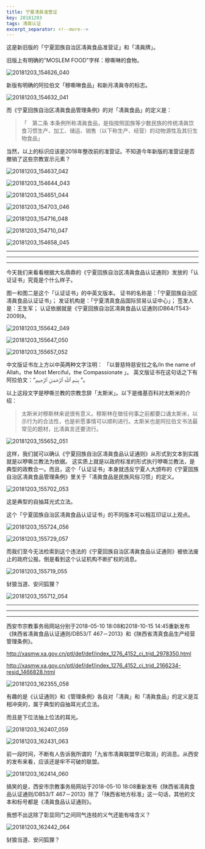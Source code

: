 ```yaml
---
title: 宁夏凊眞准营证
key: 20181203
tags: 凊眞认证
excerpt_separator: <!--more-->
---
```



这是新旧版的「宁夏囬族自治区凊眞食品准营证」和「凊眞牌」。

旧版上有明确的"MOSLEM FOOD"字样：穆嘶啉的食物。

![20181203_154626_040](/assets/images/20181203_154626_040.jpg)

新版有明确的阿拉伯文「穆嘶啉食品」和新月凊眞寺的标志。

![20181203_154632_041](/assets/images/20181203_154632_041.jpg)

而《宁夏回族自治区凊眞食品管理条例》的对「凊眞食品」的定义是：

>「　第二条 本条例所称凊眞食品，是指按照囬族等少数民族的传统凊眞饮食习惯生产、加工、储运、销售（以下称生产、经营）的动物源性及其衍生物食品」


当然，以上的标识应该是2018年整改前的准营证。不知道今年新版的准营证是否撤销了这些宗教宣示元素？

![20181203_154637_042](/assets/images/20181203_154637_042.jpg)

![20181203_154644_043](/assets/images/20181203_154644_043.jpg)

![20181203_154651_044](/assets/images/20181203_154651_044.jpg)

![20181203_154703_046](/assets/images/20181203_154703_046.jpg)


![20181203_154716_048](/assets/images/20181203_154716_048.jpg)

![20181203_154710_047](/assets/images/20181203_154710_047.jpg)


![20181203_154658_045](/assets/images/20181203_154658_045.jpg)


---
---
---

今天我们来看看根据大名鼎鼎的《宁夏回族自治区凊眞食品认证通则》发放的「认证证书」究竟是个什么样子。

图一和图二是这个「认证证书」的中英文版本。
证书的名称是：「宁夏囬族自治区凊眞食品认证证书」；
发证机构是：「宁夏清真食品国际贸易认证中心」；
签发人是：王生军；
认证依据就是《宁夏回族自治区凊眞食品认证通则(DB64/T543-2009)》。


![20181203_155642_049](/assets/images/20181203_155642_049.jpg)

![20181203_155647_050](/assets/images/20181203_155647_050.jpg)

![20181203_155657_052](/assets/images/20181203_155657_052.jpg)

中文版证书左上方以中英两种文字注明：
「以普慈特慈安拉之名/In the name of Allah，the Most Merciful，the Compassionate 」。
英文版证书在这句话之下有阿拉伯文：“بِسْمِ ٱللَّهِ ٱلرَّحْمَـٰنِ ٱلرَّحِيمِ ”。

以上这段文字是咿嘶兰教的宗教念辞「太斯米」。以下是维基百科对太斯米的介绍：
>太斯米对穆斯林来说很有意义。穆斯林在做任何事之前都要口诵太斯米，以示行为的合法性，也是祈愿事情可以顺利进行。太斯米也是阿拉伯文书法最常见的题材，比凊眞言还要流行。

![20181203_155652_051](/assets/images/20181203_155652_051.jpg)


这样，我们就可以确认《宁夏回族自治区凊眞食品认证通则》从形式到文本到实践就是以咿嘶兰教法为依据。
这实质上就是以政府标准的形式执行咿嘶兰教法，是典型的政教合一。而且，这个「认证证书」本身就违反宁夏人大颁布的《宁夏囬族自治区凊眞食品管理条例》里关于「凊眞食品是民族风俗习惯」的定义。

![20181203_155702_053](/assets/images/20181203_155702_053.jpg)


这是典型的自抽耳光式立法。

这个「宁夏囬族自治区凊眞食品认证证书」的不同版本可以相互印证以上观点。

![20181203_155724_056](/assets/images/20181203_155724_056.jpg)

![20181203_155729_057](/assets/images/20181203_155729_057.jpg)

而我们至今无法检索到这个违法的《宁夏回族自治区凊眞食品认证通则》被依法废止的政府公报。倒是看到这个认证机构不断扩权的消息。

![20181203_155719_055](/assets/images/20181203_155719_055.jpg)

豺狼当道、安问狐狸？


![20181203_155712_054](/assets/images/20181203_155712_054.jpg)

---
---
---

西安市宗教事务局网站分别于2018-05-10 18:08和2018-10-15 14:45重新发布《陕西省凊眞食品认证通则/DB53/T 467－2013》和《陕西省清真食品生产经营管理条例》。

http://xasmw.xa.gov.cn/ptl/def/def/index_1276_4152_ci_trid_2978350.html

http://xasmw.xa.gov.cn/ptl/def/def/index_1276_4152_ci_trid_2166234-resid_1466828.html

![20181203_162355_058](/assets/images/20181203_162355_058.jpg)


有趣的是《认证通则》和《管理条例》各自对「凊眞」和「凊眞食品」的定义是互相冲突的，属于典型的自抽耳光式立法。

而且是下位法抽上位法的耳光。

![20181203_162407_059](/assets/images/20181203_162407_059.jpg)


![20181203_162431_063](/assets/images/20181203_162431_063.jpg)



前一段时间，不断有人告诉我所谓的「九省市凊眞联盟早已取消」的消息。从西安的发布来看，应该还是牢不可破的联盟。


![20181203_162414_060](/assets/images/20181203_162414_060.jpg)


搞笑的是，西安市宗教事务局网站于2018-05-10 18:08重新发布《陕西省凊眞食品认证通则/DB53/T 467－2013》除了「陕西省地方标准」这一句话，其他的文本和标号都是《凊眞食品认证通则》。

我想不出这除了彰显同门之间同气连枝的义气还能有啥含义？

![20181203_162442_064](/assets/images/20181203_162442_064.jpg)

豺狼当道、安问狐狸？
